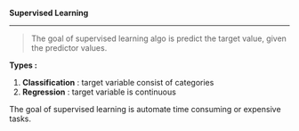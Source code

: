 **Supervised Learning**

---
> The goal of supervised learning algo is predict the target value, given the predictor values. 

**Types :**
1. **Classification** : target variable consist of categories 
2. **Regression** : target variable is continuous   

The goal of supervised learning is automate time consuming or expensive tasks.
